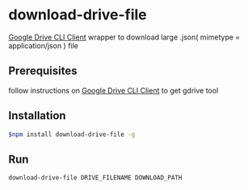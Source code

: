 # download-drive-file

[Google Drive CLI Client](https://github.com/prasmussen/gdrive) wrapper to download large .json( mimetype = application/json ) file

## Prerequisites

follow instructions on [Google Drive CLI Client](https://github.com/prasmussen/gdrive) to get gdrive tool

## Installation

```bash
$npm install download-drive-file -g
```

## Run
```bash
download-drive-file DRIVE_FILENAME DOWNLOAD_PATH
```
